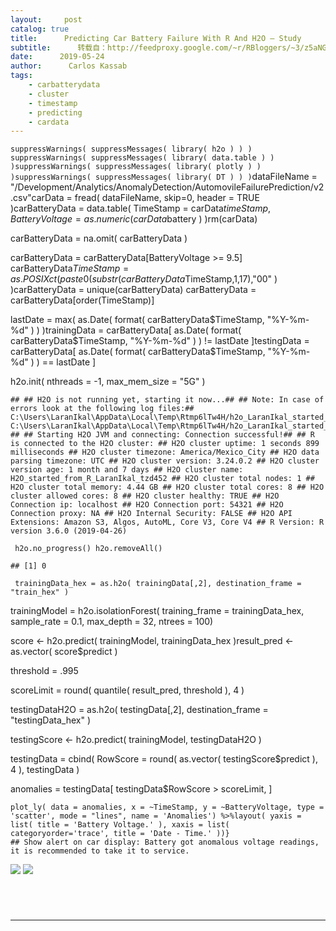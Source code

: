 ```yaml
---
layout:     post
catalog: true
title:      Predicting Car Battery Failure With R And H2O – Study
subtitle:      转载自：http://feedproxy.google.com/~r/RBloggers/~3/z5aNGDR8YsE/
date:      2019-05-24
author:      Carlos Kassab
tags:
    - carbatterydata
    - cluster
    - timestamp
    - predicting
    - cardata
---
```







`suppressWarnings( suppressMessages( library( h2o ) ) ) suppressWarnings( suppressMessages( library( data.table ) ) )suppressWarnings( suppressMessages( library( plotly ) ) )suppressWarnings( suppressMessages( library( DT ) ) )`dataFileName = "/Development/Analytics/AnomalyDetection/AutomovileFailurePrediction/v2.csv"carData = fread( dataFileName, skip=0, header = TRUE )carBatteryData = data.table( TimeStamp = carData$timeStamp, BatteryVoltage = as.numeric( carData$battery ) )rm(carData)

carBatteryData = na.omit( carBatteryData ) 



carBatteryData = carBatteryData[BatteryVoltage >= 9.5] carBatteryData$TimeStamp = as.POSIXct( paste0( substr(carBatteryData$TimeStamp,1,17),"00" ) )carBatteryData = unique(carBatteryData) carBatteryData = carBatteryData[order(TimeStamp)]

lastDate = max( as.Date( format( carBatteryData$TimeStamp, "%Y-%m-%d" ) ) )trainingData = carBatteryData[ as.Date( format( carBatteryData$TimeStamp, "%Y-%m-%d" ) ) != lastDate ]testingData = carBatteryData[ as.Date( format( carBatteryData$TimeStamp, "%Y-%m-%d" ) ) == lastDate ]



h2o.init( nthreads = -1, max_mem_size = "5G" )

```
## ## H2O is not running yet, starting it now...## ## Note: In case of errors look at the following log files:## C:\Users\LaranIkal\AppData\Local\Temp\Rtmp6lTw4H/h2o_LaranIkal_started_from_r.out## C:\Users\LaranIkal\AppData\Local\Temp\Rtmp6lTw4H/h2o_LaranIkal_started_from_r.err## ## ## Starting H2O JVM and connecting: Connection successful!## ## R is connected to the H2O cluster: ## H2O cluster uptime: 1 seconds 899 milliseconds ## H2O cluster timezone: America/Mexico_City ## H2O data parsing timezone: UTC ## H2O cluster version: 3.24.0.2 ## H2O cluster version age: 1 month and 7 days ## H2O cluster name: H2O_started_from_R_LaranIkal_tzd452 ## H2O cluster total nodes: 1 ## H2O cluster total memory: 4.44 GB ## H2O cluster total cores: 8 ## H2O cluster allowed cores: 8 ## H2O cluster healthy: TRUE ## H2O Connection ip: localhost ## H2O Connection port: 54321 ## H2O Connection proxy: NA ## H2O Internal Security: FALSE ## H2O API Extensions: Amazon S3, Algos, AutoML, Core V3, Core V4 ## R Version: R version 3.6.0 (2019-04-26)
```

```
 h2o.no_progress() h2o.removeAll() 
```

```
## [1] 0
```

```
 trainingData_hex = as.h2o( trainingData[,2], destination_frame = "train_hex" )
```

trainingModel = h2o.isolationForest( training_frame = trainingData_hex, sample_rate = 0.1, max_depth = 32, ntrees = 100)





score <- h2o.predict( trainingModel, trainingData_hex )result_pred <- as.vector( score$predict )



threshold = .995 

scoreLimit = round( quantile( result_pred, threshold ), 4 )



testingDataH2O = as.h2o( testingData[,2], destination_frame = "testingData_hex" )

testingScore <- h2o.predict( trainingModel, testingDataH2O )

testingData = cbind( RowScore = round( as.vector( testingScore$predict ), 4 ), testingData )

anomalies = testingData[ testingData$RowScore > scoreLimit, ]

```
plot_ly( data = anomalies, x = ~TimeStamp, y = ~BatteryVoltage, type = 'scatter', mode = "lines", name = 'Anomalies') %>%layout( yaxis = list( title = 'Battery Voltage.' ), xaxis = list( categoryorder='trace', title = 'Date - Time.' ))}
## Show alert on car display: Battery got anomalous voltage readings, it is recommended to take it to service.
```


![](https://i0.wp.com/1.bp.blogspot.com/-U4cUb9n8teo/XOht39VKTdI/AAAAAAAABs0/JGBJMr8whxcm6Z9OF2n5BP1ZiLy7u-lJQCLcBGAs/s1600/AnomaliesChart.PNG?resize=450%2C454&is-pending-load=1#038;ssl=1)
![](https://i0.wp.com/1.bp.blogspot.com/-U4cUb9n8teo/XOht39VKTdI/AAAAAAAABs0/JGBJMr8whxcm6Z9OF2n5BP1ZiLy7u-lJQCLcBGAs/s1600/AnomaliesChart.PNG?resize=450%2C454&ssl=1)

``
``




```


```







---
